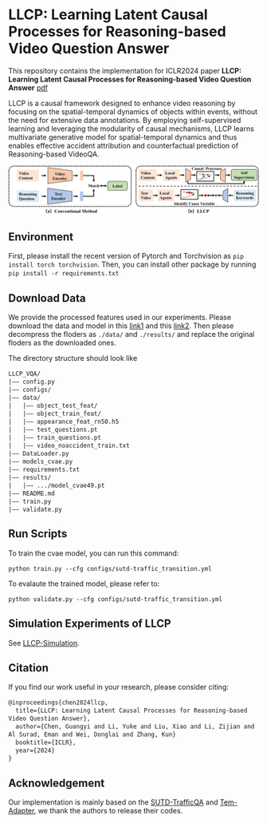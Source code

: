 # LLCP: Learning Latent Causal Processes for Reasoning-based Video Question Answer

This repository contains the implementation for ICLR2024 paper __LLCP: Learning Latent Causal Processes for Reasoning-based Video Question Answer__ [pdf](https://openreview.net/pdf?id=Cu5wJa5LGO)

LLCP is a causal framework designed to enhance video reasoning by focusing on the spatial-temporal dynamics of objects within events, without the need for extensive data annotations. By employing self-supervised learning and leveraging the modularity of causal mechanisms, LLCP learns multivariate generative model for spatial-temporal dynamics and thus enables effective accident attribution and counterfactual prediction of Reasoning-based VideoQA.

![intro](figs/teaser_iclr-1.png)

## Environment
First, please install the recent version of Pytorch and Torchvision as `pip install torch torchvision`. Then, you can install other package by running `pip install -r requirements.txt`

## Download Data
We provide the processed features used in our experiments. Please download the data and model in this [link1](https://drive.google.com/drive/folders/1a8YhzNqxW4ljOaazBNC47anylWNrtfla?usp=sharing) and this [link2](https://drive.google.com/drive/folders/1poK31LPVFOYBCDxwvp-1TRT3UgaZL6SW?usp=sharing). Then please decompress the floders as `./data/` and `./results/` and replace the original floders as the downloaded ones.

The directory structure should look like
```
LLCP_VQA/
|–– config.py
|–– configs/
|–– data/
|   |–– object_test_feat/
|   |–– object_train_feat/
|   |–– appearance_feat_rn50.h5
|   |–– test_questions.pt
|   |–– train_questions.pt
|   |–– video_noaccident_train.txt
|–– DataLoader.py
|–– models_cvae.py
|–– requirements.txt
|–– results/
|   |–– .../model_cvae49.pt
|–– README.md
|–– train.py
|–– validate.py
```

## Run Scripts

To train the cvae model, you can run this command:
```
python train.py --cfg configs/sutd-traffic_transition.yml
```

To evalaute the trained model, please refer to:
```
python validate.py --cfg configs/sutd-traffic_transition.yml
```


## Simulation Experiments of LLCP

See [LLCP-Simulation](LLCP_simulation/).



## Citation
If you find our work useful in your research, please consider citing:
```
@inproceedings{chen2024llcp,
  title={LLCP: Learning Latent Causal Processes for Reasoning-based Video Question Answer},
  author={Chen, Guangyi and Li, Yuke and Liu, Xiao and Li, Zijian and Al Surad, Eman and Wei, Donglai and Zhang, Kun}
  booktitle={ICLR},
  year={2024}
}
```

## Acknowledgement
Our implementation is mainly based on the [SUTD-TrafficQA](https://github.com/SUTDCV/SUTD-TrafficQA) and [Tem-Adapter](https://github.com/XLiu443/Tem-adapter), we thank the authors to release their codes. 



